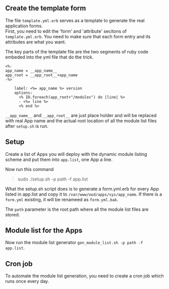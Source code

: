 ## Create the template form

The file `template.yml.erb` serves as a template to generate the real application forms.  
First, you need to edit the 'form' and 'attribute' secitons of `template.yml.erb`. You need 
to make sure that each form entry and its attributes are what you want.

The key parts of the template file are the two segments of ruby code embeded into the yml file
that do the trick.

```
<%-
app_name = __app_name__
app_root = __app_root__+app_name
-%>
```
```
    label: <%= app_name %> version
    options:
      <% IO.foreach(app_root+"/modules") do |line| %>
      - <%= line %>
      <% end %>
```

`__app_name__` and `__app_root__` are just place holder and will be replaced with real App name 
and the actual root location of all the module list files after `setup.sh` is run.

## Setup

Create a list of Apps you will deploy with the dynamic module listing scheme and put them into `app.list`, one App a line. 

Now run this command  
>sudo ./setup.sh -p path -f app.list

What the setup.sh script does is to generate a form.yml.erb for every App listed in app.list
and copy it to `/var/www/ood/apps/sys/app_name`. If there is a `form.yml` existing, it will be renameed as `form.yml.bak`.

The `path` parameter is the root path where all the module list files are stored.

## Module list for the Apps 

Now run the module list generator `gen_module_list.sh -p path -f app.list`. 

## Cron job

To automate the module list generation, you need to create a cron job which runs once every day. 
